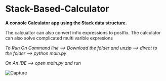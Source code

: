 # Stack-Based-Calculator
**A console Calculator app using the Stack data structure.**

The calcualtor can also convert infix expressions to postfix.
The calculator can also solve complicated multi varible expresions

*To Run On Command line --> Download the folder and unzip --> direct to the folder --> python main.py*

*On An IDE --> open main.py and run*

![Capture](https://user-images.githubusercontent.com/106610412/197084306-6a8e010f-71f6-49a2-8792-e76cb252adab.PNG)
